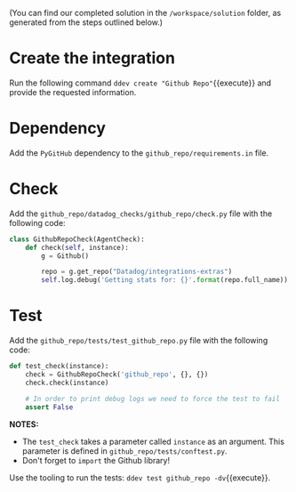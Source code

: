 (You can find our completed solution in the `/workspace/solution` folder, as generated from the steps outlined below.)

# Create the integration 

Run the following command `ddev create "Github Repo"`{{execute}} and provide the requested information.

# Dependency

Add the `PyGitHub` dependency to the `github_repo/requirements.in` file.

# Check

Add the `github_repo/datadog_checks/github_repo/check.py` file with the following code:

```python
class GithubRepoCheck(AgentCheck):
    def check(self, instance):
        g = Github()

        repo = g.get_repo("Datadog/integrations-extras")
        self.log.debug('Getting stats for: {}'.format(repo.full_name))
```

# Test

Add the `github_repo/tests/test_github_repo.py` file with the following code:

```python
def test_check(instance):
    check = GithubRepoCheck('github_repo', {}, {})
    check.check(instance)

    # In order to print debug logs we need to force the test to fail
    assert False
```

__NOTES:__

- The `test_check` takes a parameter called `instance` as an argument. This parameter is defined in `github_repo/tests/conftest.py`.
- Don't forget to `import` the Github library!

Use the tooling to run the tests: `ddev test github_repo -dv`{{execute}}.

